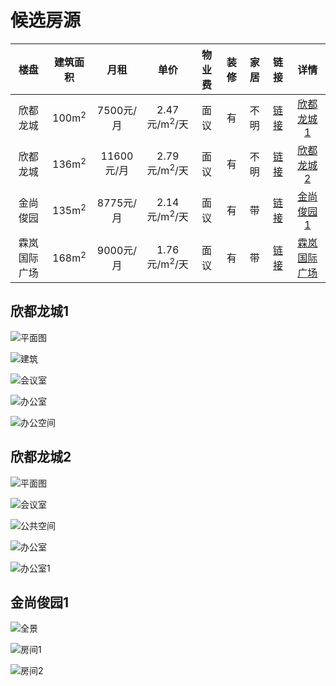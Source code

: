 # 候选房源

|楼盘|建筑面积|月租|单价|物业费|装修|家居|链接|详情|
:--:|:--:|:--:|:--:|:--:|:--:|:--:|:--:|:--:|
| 欣都龙城 | 100m<sup>2</sup>| 7500元/月 | 2.47元/m<sup>2</sup>/天 | 面议   | 有    | 不明   | [链接](https://km.xzl.anjuke.com/zu/48493739/) | [欣都龙城1](#欣都龙城1) |
| 欣都龙城 | 136m<sup>2</sup>|  11600元/月 | 2.79元/m<sup>2</sup>/天 | 面议   | 有    | 不明   | [链接](https://km.xzl.anjuke.com/zu/49239843/?from=lpdy) | [欣都龙城2](#欣都龙城2) |
| 金尚俊园 | 135m<sup>2</sup>  |  8775元/月 | 2.14元/m<sup>2</sup>/天      | 面议   | 有    | 带    | [链接](https://km.xzl.anjuke.com/zu/48467195/?from=zuxzlls&pt=1) | [金尚俊园1](#金尚俊园1) |
| 霖岚国际广场 | 168m<sup>2</sup>  |  9000元/月 | 1.76元/m<sup>2</sup>/天      | 面议   | 有    | 带    | [链接](https://km.xzl.anjuke.com/zu/48692263/) | [霖岚国际广场](#霖岚国际广场) |




## 欣都龙城1                      


![平面图](https://pic1.ajkimg.com/display/hj/5bee043625c16542f0b298106d15869d/600x450.jpg?t=1)

![建筑](https://pic1.ajkimg.com/display/hj/4700ab8150e16740cd598eca40d84745/600x450.jpg?t=1)

![会议室](https://pic1.ajkimg.com/display/hj/397b1300359b52f333b013a4c7573354/600x450.jpg?t=1)

![办公室](https://pic1.ajkimg.com/display/hj/340ba103860abd39c64d6c3cb0f2accd/600x450.jpg?t=1)

![办公空间](https://pic1.ajkimg.com/display/hj/3cf53943fe18239b1067bde85de59de8/600x450.jpg?t=1)

## 欣都龙城2                      

![平面图](https://pic1.ajkimg.com/display/hj/1514a411a0ee04d5424a5485d7a22467/600x450.jpg?t=1)

![会议室](https://pic1.ajkimg.com/display/hj/5aa010fedac5d9d94c3c54f6ae8e6b77/600x450.jpg?t=1)

![公共空间](https://pic1.ajkimg.com/display/hj/473d441f31b6aa748258b2d5a99e6acf/600x450.jpg?t=1)

![办公室](https://pic1.ajkimg.com/display/hj/895e9af270130b52add39d860daa72a0/600x450.jpg?t=1)

![办公室1](https://pic1.ajkimg.com/display/hj/1bde4326500d499144683d09f46a1b88/600x450.jpg?t=1)
## 金尚俊园1

![全景](https://pic1.ajkimg.com/display/hj/8c3cbf7e134687134b8da366216b3037/600x450.jpg?t=1)

![房间1](https://pic1.ajkimg.com/display/hj/dbe1f84906c813461dcb52edef478d01/600x450.jpg?t=1)

![房间2](https://pic1.ajkimg.com/display/hj/0ead621a156e2fbd903400518ddda189/600x450.jpg?t=1)
